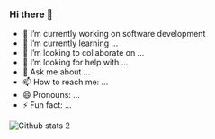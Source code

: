 ### Hi there 👋

- 🔭 I’m currently working on software development
- 🌱 I’m currently learning ...
- 👯 I’m looking to collaborate on ...
- 🤔 I’m looking for help with ...
- 💬 Ask me about ...
- 📫 How to reach me: ...
- 😄 Pronouns: ...
- ⚡ Fun fact: ...


![Github stats 2](https://github-readme-stats.vercel.app/api?username=baharkose&show_icons=true&theme=radical)
